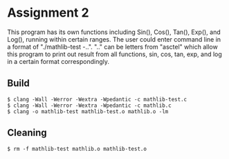 # Assignment 2
This program has its own functions including Sin(), Cos(), Tan(), Exp(), and Log(), running within certain ranges. The user could enter command line in a format of "./mathlib-test -..".  ".." can be letters from "asctel" which allow this program to print out result from  all functions, sin, cos, tan, exp, and log in a certain format correspondingly.

## Build
	$ clang -Wall -Werror -Wextra -Wpedantic -c mathlib-test.c
    $ clang -Wall -Werror -Wextra -Wpedantic -c mathlib.c
    $ clang -o mathlib-test mathlib-test.o mathlib.o -lm
    
## Cleaning
    $ rm -f mathlib-test mathlib.o mathlib-test.o
